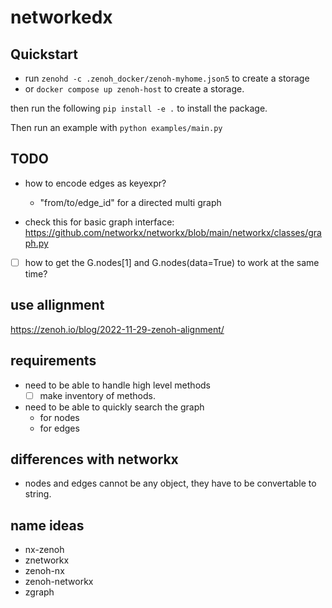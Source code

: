 # networkedx

## Quickstart

- run  `zenohd -c .zenoh_docker/zenoh-myhome.json5` to create a storage
- or `docker compose up zenoh-host` to create a storage.

then run the following `pip install -e .` to install the package.

Then run an example with `python examples/main.py`

## TODO

- how to encode edges as keyexpr?
  - "from/to/edge_id" for a directed multi graph

- check this for basic graph interface: <https://github.com/networkx/networkx/blob/main/networkx/classes/graph.py>
- [ ] how to get the G.nodes[1] and G.nodes(data=True) to work at the same time?

## use allignment

<https://zenoh.io/blog/2022-11-29-zenoh-alignment/>

## requirements

- need to be able to handle high level methods
  - [ ] make inventory of methods.
- need to be able to quickly search the graph
  - for nodes
  - for edges

## differences with networkx

- nodes and edges cannot be any object, they have to be convertable to string.


## name ideas

- nx-zenoh
- znetworkx
- zenoh-nx
- zenoh-networkx
- zgraph
